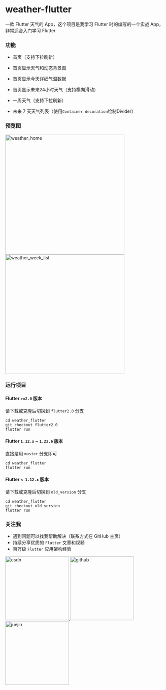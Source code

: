 # weather-flutter

一款 Flutter 天气的 App，这个项目是我学习 Flutter 时的编写的一个实战 App，非常适合入门学习 Flutter

### 功能

- 首页（支持下拉刷新）

 - 首页显示天气和动态背景图
 - 首页显示今天详细气温数据
 - 首页显示未来24小时天气（支持横向滑动）

- 一周天气（支持下拉刷新）

 - 未来 7 天天气列表（使用``Container decoration``绘制Divider）

### 预览图

<p><img width="375" alt="weather_home" src="https://user-images.githubusercontent.com/8764899/40638228-a3441402-633c-11e8-9dce-c0943704054d.png">
<img width="375" alt="weather_week_list" src="https://user-images.githubusercontent.com/8764899/40638229-a375f30a-633c-11e8-9933-a3cfddd1cc67.png"></p>

### 运行项目

#### Flutter `>=2.0` 版本

请下载或克隆后切换到 `flutter2.0` 分支

``` shell
cd weather_flutter
git checkout flutter2.0
flutter run
```

#### Flutter `1.12.x` ~ `1.22.6` 版本

直接是用 `master` 分支即可

``` shell
cd weather_flutter
flutter run
```

#### Flutter `< 1.12.x` 版本

请下载或克隆后切换到 `old_version` 分支

``` shell
cd weather_flutter
git checkout old_version
flutter run
```

### 关注我

- 遇到问题可以找我帮助解决（联系方式在 GitHub 主页）
- 持续分享优质的 `Flutter` 文章和视频
- 百万级 `Flutter` 应用架构经验

<p>
  <a href="https://zhengsl.blog.csdn.net">
    <img width="200" alt="csdn" src="https://raw.githubusercontent.com/yy1300326388/yy1300326388/main/images/follow/csdn_follow.png">
  </a>
  <a href="https://github.com/yy1300326388">
    <img width="200" alt="github" src="https://raw.githubusercontent.com/yy1300326388/yy1300326388/main/images/follow/github_follow.png">
  </a>
  <a href="https://juejin.cn/user/764915820276439">
    <img width="200" alt="juejin" src="https://raw.githubusercontent.com/yy1300326388/yy1300326388/main/images/follow/juejin_follow.png">
  </a>
</p>

